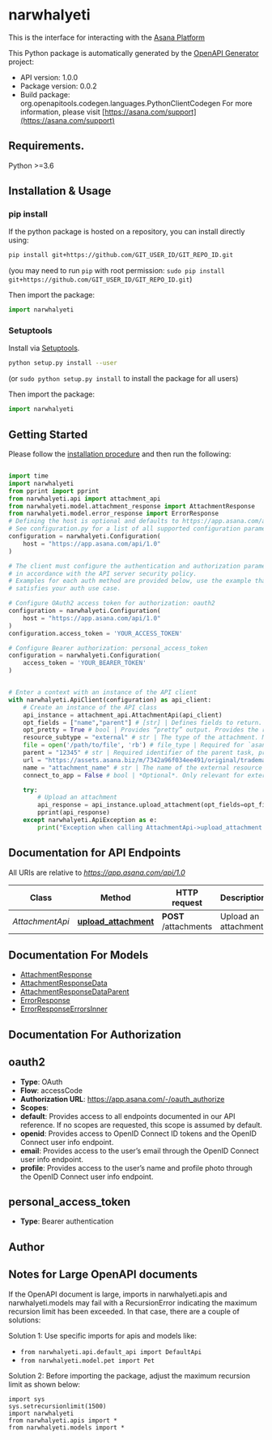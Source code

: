 # narwhalyeti
This is the interface for interacting with the [Asana Platform](https://developers.asana.com)


This Python package is automatically generated by the [OpenAPI Generator](https://openapi-generator.tech) project:

- API version: 1.0.0
- Package version: 0.0.2
- Build package: org.openapitools.codegen.languages.PythonClientCodegen
For more information, please visit [https://asana.com/support](https://asana.com/support)

## Requirements.

Python >=3.6

## Installation & Usage
### pip install

If the python package is hosted on a repository, you can install directly using:

```sh
pip install git+https://github.com/GIT_USER_ID/GIT_REPO_ID.git
```
(you may need to run `pip` with root permission: `sudo pip install git+https://github.com/GIT_USER_ID/GIT_REPO_ID.git`)

Then import the package:
```python
import narwhalyeti
```

### Setuptools

Install via [Setuptools](http://pypi.python.org/pypi/setuptools).

```sh
python setup.py install --user
```
(or `sudo python setup.py install` to install the package for all users)

Then import the package:
```python
import narwhalyeti
```

## Getting Started

Please follow the [installation procedure](#installation--usage) and then run the following:

```python

import time
import narwhalyeti
from pprint import pprint
from narwhalyeti.api import attachment_api
from narwhalyeti.model.attachment_response import AttachmentResponse
from narwhalyeti.model.error_response import ErrorResponse
# Defining the host is optional and defaults to https://app.asana.com/api/1.0
# See configuration.py for a list of all supported configuration parameters.
configuration = narwhalyeti.Configuration(
    host = "https://app.asana.com/api/1.0"
)

# The client must configure the authentication and authorization parameters
# in accordance with the API server security policy.
# Examples for each auth method are provided below, use the example that
# satisfies your auth use case.

# Configure OAuth2 access token for authorization: oauth2
configuration = narwhalyeti.Configuration(
    host = "https://app.asana.com/api/1.0"
)
configuration.access_token = 'YOUR_ACCESS_TOKEN'

# Configure Bearer authorization: personal_access_token
configuration = narwhalyeti.Configuration(
    access_token = 'YOUR_BEARER_TOKEN'
)


# Enter a context with an instance of the API client
with narwhalyeti.ApiClient(configuration) as api_client:
    # Create an instance of the API class
    api_instance = attachment_api.AttachmentApi(api_client)
    opt_fields = ["name","parent"] # [str] | Defines fields to return. Some requests return *compact* representations of objects in order to conserve resources and complete the request more efficiently. Other times requests return more information than you may need. This option allows you to list the exact set of fields that the API should be sure to return for the objects. The field names should be provided as paths, described below. The id of included objects will always be returned, regardless of the field options. (optional)
    opt_pretty = True # bool | Provides “pretty” output. Provides the response in a “pretty” format. In the case of JSON this means doing proper line breaking and indentation to make it readable. This will take extra time and increase the response size so it is advisable only to use this during debugging. (optional)
    resource_subtype = "external" # str | The type of the attachment. Must be one of the given values. If not specified, a file attachment of type `asana` will be assumed. Note that if the value of `resource_subtype` is `external`, a `parent`, `name`, and `url` must also be provided.  (optional)
    file = open('/path/to/file', 'rb') # file_type | Required for `asana` attachments.  (optional)
    parent = "12345" # str | Required identifier of the parent task, project, or project_brief, as a string.  (optional)
    url = "https://assets.asana.biz/m/7342a96f034ee491/original/trademark-logo-lockup-horizontal.png" # str | The URL of the external resource being attached. Required for attachments of type `external`.  (optional)
    name = "attachment_name" # str | The name of the external resource being attached. Required for attachments of type `external`.  (optional)
    connect_to_app = False # bool | *Optional*. Only relevant for external attachments with a parent task. A boolean indicating whether the current app should be connected with the attachment for the purposes of showing an app components widget. Requires the app to have been added to a project the parent task is in.  (optional)

    try:
        # Upload an attachment
        api_response = api_instance.upload_attachment(opt_fields=opt_fields, opt_pretty=opt_pretty, resource_subtype=resource_subtype, file=file, parent=parent, url=url, name=name, connect_to_app=connect_to_app)
        pprint(api_response)
    except narwhalyeti.ApiException as e:
        print("Exception when calling AttachmentApi->upload_attachment: %s\n" % e)
```

## Documentation for API Endpoints

All URIs are relative to *https://app.asana.com/api/1.0*

Class | Method | HTTP request | Description
------------ | ------------- | ------------- | -------------
*AttachmentApi* | [**upload_attachment**](docs/AttachmentApi.md#upload_attachment) | **POST** /attachments | Upload an attachment


## Documentation For Models

 - [AttachmentResponse](docs/AttachmentResponse.md)
 - [AttachmentResponseData](docs/AttachmentResponseData.md)
 - [AttachmentResponseDataParent](docs/AttachmentResponseDataParent.md)
 - [ErrorResponse](docs/ErrorResponse.md)
 - [ErrorResponseErrorsInner](docs/ErrorResponseErrorsInner.md)


## Documentation For Authorization


## oauth2

- **Type**: OAuth
- **Flow**: accessCode
- **Authorization URL**: https://app.asana.com/-/oauth_authorize
- **Scopes**: 
 - **default**: Provides access to all endpoints documented in our API reference. If no scopes are requested, this scope is assumed by default.
 - **openid**: Provides access to OpenID Connect ID tokens and the OpenID Connect user info endpoint.
 - **email**: Provides access to the user’s email through the OpenID Connect user info endpoint.
 - **profile**: Provides access to the user’s name and profile photo through the OpenID Connect user info endpoint.


## personal_access_token

- **Type**: Bearer authentication


## Author




## Notes for Large OpenAPI documents
If the OpenAPI document is large, imports in narwhalyeti.apis and narwhalyeti.models may fail with a
RecursionError indicating the maximum recursion limit has been exceeded. In that case, there are a couple of solutions:

Solution 1:
Use specific imports for apis and models like:
- `from narwhalyeti.api.default_api import DefaultApi`
- `from narwhalyeti.model.pet import Pet`

Solution 2:
Before importing the package, adjust the maximum recursion limit as shown below:
```
import sys
sys.setrecursionlimit(1500)
import narwhalyeti
from narwhalyeti.apis import *
from narwhalyeti.models import *
```

